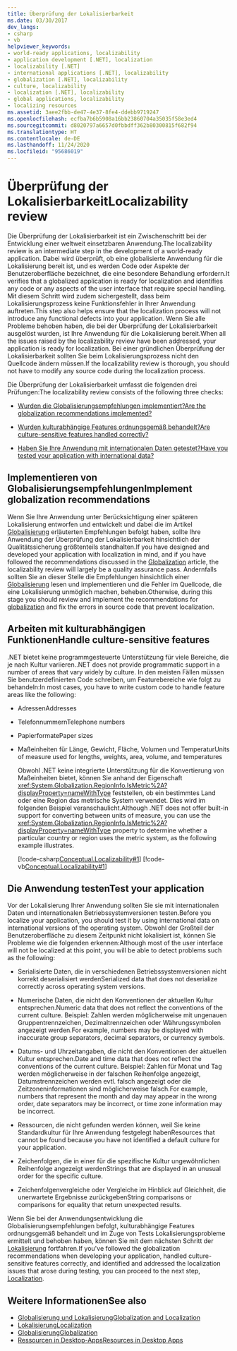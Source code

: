 ```yaml
---
title: Überprüfung der Lokalisierbarkeit
ms.date: 03/30/2017
dev_langs:
- csharp
- vb
helpviewer_keywords:
- world-ready applications, localizability
- application development [.NET], localization
- localizability [.NET]
- international applications [.NET], localizability
- globalization [.NET], localizability
- culture, localizability
- localization [.NET], localizability
- global applications, localizability
- localizing resources
ms.assetid: 3aee2fbb-de47-4e37-8fe4-ddebb9719247
ms.openlocfilehash: ecfba7b6b5908a16bb23860704a35035f58e3ed4
ms.sourcegitcommit: d8020797a6657d0fbbdff362b80300815f682f94
ms.translationtype: HT
ms.contentlocale: de-DE
ms.lasthandoff: 11/24/2020
ms.locfileid: "95686019"
---
```

# <a name="localizability-review"></a><span data-ttu-id="f3132-102">Überprüfung der Lokalisierbarkeit</span><span class="sxs-lookup"><span data-stu-id="f3132-102">Localizability review</span></span>

<span data-ttu-id="f3132-103">Die Überprüfung der Lokalisierbarkeit ist ein Zwischenschritt bei der Entwicklung einer weltweit einsetzbaren Anwendung.</span><span class="sxs-lookup"><span data-stu-id="f3132-103">The localizability review is an intermediate step in the development of a world-ready application.</span></span> <span data-ttu-id="f3132-104">Dabei wird überprüft, ob eine globalisierte Anwendung für die Lokalisierung bereit ist, und es werden Code oder Aspekte der Benutzeroberfläche bezeichnet, die eine besondere Behandlung erfordern.</span><span class="sxs-lookup"><span data-stu-id="f3132-104">It verifies that a globalized application is ready for localization and identifies any code or any aspects of the user interface that require special handling.</span></span> <span data-ttu-id="f3132-105">Mit diesem Schritt wird zudem sichergestellt, dass beim Lokalisierungsprozess keine Funktionsfehler in Ihrer Anwendung auftreten.</span><span class="sxs-lookup"><span data-stu-id="f3132-105">This step also helps ensure that the localization process will not introduce any functional defects into your application.</span></span> <span data-ttu-id="f3132-106">Wenn Sie alle Probleme behoben haben, die bei der Überprüfung der Lokalisierbarkeit ausgelöst wurden, ist Ihre Anwendung für die Lokalisierung bereit.</span><span class="sxs-lookup"><span data-stu-id="f3132-106">When all the issues raised by the localizability review have been addressed, your application is ready for localization.</span></span> <span data-ttu-id="f3132-107">Bei einer gründlichen Überprüfung der Lokalisierbarkeit sollten Sie beim Lokalisierungsprozess nicht den Quellcode ändern müssen.</span><span class="sxs-lookup"><span data-stu-id="f3132-107">If the localizability review is thorough, you should not have to modify any source code during the localization process.</span></span>

<span data-ttu-id="f3132-108">Die Überprüfung der Lokalisierbarkeit umfasst die folgenden drei Prüfungen:</span><span class="sxs-lookup"><span data-stu-id="f3132-108">The localizability review consists of the following three checks:</span></span>

- [<span data-ttu-id="f3132-109">Wurden die Globalisierungsempfehlungen implementiert?</span><span class="sxs-lookup"><span data-stu-id="f3132-109">Are the globalization recommendations implemented?</span></span>](#global)

- [<span data-ttu-id="f3132-110">Wurden kulturabhängige Features ordnungsgemäß behandelt?</span><span class="sxs-lookup"><span data-stu-id="f3132-110">Are culture-sensitive features handled correctly?</span></span>](#culture)

- [<span data-ttu-id="f3132-111">Haben Sie Ihre Anwendung mit internationalen Daten getestet?</span><span class="sxs-lookup"><span data-stu-id="f3132-111">Have you tested your application with international data?</span></span>](#test)

<a name="global"></a>

## <a name="implement-globalization-recommendations"></a><span data-ttu-id="f3132-112">Implementieren von Globalisierungsempfehlungen</span><span class="sxs-lookup"><span data-stu-id="f3132-112">Implement globalization recommendations</span></span>

<span data-ttu-id="f3132-113">Wenn Sie Ihre Anwendung unter Berücksichtigung einer späteren Lokalisierung entworfen und entwickelt und dabei die im Artikel [Globalisierung](globalization.md) erläuterten Empfehlungen befolgt haben, sollte Ihre Anwendung der Überprüfung der Lokalisierbarkeit hinsichtlich der Qualitätssicherung größtenteils standhalten.</span><span class="sxs-lookup"><span data-stu-id="f3132-113">If you have designed and developed your application with localization in mind, and if you have followed the recommendations discussed in the [Globalization](globalization.md) article, the localizability review will largely be a quality assurance pass.</span></span> <span data-ttu-id="f3132-114">Andernfalls sollten Sie an dieser Stelle die Empfehlungen hinsichtlich einer [Globalisierung](globalization.md) lesen und implementieren und die Fehler im Quellcode, die eine Lokalisierung unmöglich machen, beheben.</span><span class="sxs-lookup"><span data-stu-id="f3132-114">Otherwise, during this stage you should review and implement the recommendations for [globalization](globalization.md) and fix the errors in source code that prevent localization.</span></span>

<a name="culture"></a>

## <a name="handle-culture-sensitive-features"></a><span data-ttu-id="f3132-115">Arbeiten mit kulturabhängigen Funktionen</span><span class="sxs-lookup"><span data-stu-id="f3132-115">Handle culture-sensitive features</span></span>

<span data-ttu-id="f3132-116">.NET bietet keine programmgesteuerte Unterstützung für viele Bereiche, die je nach Kultur variieren.</span><span class="sxs-lookup"><span data-stu-id="f3132-116">.NET does not provide programmatic support in a number of areas that vary widely by culture.</span></span> <span data-ttu-id="f3132-117">In den meisten Fällen müssen Sie benutzerdefinierten Code schreiben, um Featurebereiche wie folgt zu behandeln:</span><span class="sxs-lookup"><span data-stu-id="f3132-117">In most cases, you have to write custom code to handle feature areas like the following:</span></span>

- <span data-ttu-id="f3132-118">Adressen</span><span class="sxs-lookup"><span data-stu-id="f3132-118">Addresses</span></span>

- <span data-ttu-id="f3132-119">Telefonnummern</span><span class="sxs-lookup"><span data-stu-id="f3132-119">Telephone numbers</span></span>

- <span data-ttu-id="f3132-120">Papierformate</span><span class="sxs-lookup"><span data-stu-id="f3132-120">Paper sizes</span></span>

- <span data-ttu-id="f3132-121">Maßeinheiten für Länge, Gewicht, Fläche, Volumen und Temperatur</span><span class="sxs-lookup"><span data-stu-id="f3132-121">Units of measure used for lengths, weights, area, volume, and temperatures</span></span>

   <span data-ttu-id="f3132-122">Obwohl .NET keine integrierte Unterstützung für die Konvertierung von Maßeinheiten bietet, können Sie anhand der Eigenschaft <xref:System.Globalization.RegionInfo.IsMetric%2A?displayProperty=nameWithType> feststellen, ob ein bestimmtes Land oder eine Region das metrische System verwendet. Dies wird im folgenden Beispiel veranschaulicht.</span><span class="sxs-lookup"><span data-stu-id="f3132-122">Although .NET does not offer built-in support for converting between units of measure, you can use the <xref:System.Globalization.RegionInfo.IsMetric%2A?displayProperty=nameWithType> property to determine whether a particular country or region uses the metric system, as the following example illustrates.</span></span>

   [!code-csharp[Conceptual.Localizability#1](../../../samples/snippets/csharp/VS_Snippets_CLR/conceptual.localizability/cs/ismetric1.cs#1)]
   [!code-vb[Conceptual.Localizability#1](../../../samples/snippets/visualbasic/VS_Snippets_CLR/conceptual.localizability/vb/ismetric1.vb#1)]

<a name="test"></a>

## <a name="test-your-application"></a><span data-ttu-id="f3132-123">Die Anwendung testen</span><span class="sxs-lookup"><span data-stu-id="f3132-123">Test your application</span></span>

<span data-ttu-id="f3132-124">Vor der Lokalisierung Ihrer Anwendung sollten Sie sie mit internationalen Daten und internationalen Betriebssystemversionen testen.</span><span class="sxs-lookup"><span data-stu-id="f3132-124">Before you localize your application, you should test it by using international data on international versions of the operating system.</span></span> <span data-ttu-id="f3132-125">Obwohl der Großteil der Benutzeroberfläche zu diesem Zeitpunkt nicht lokalisiert ist, können Sie Probleme wie die folgenden erkennen:</span><span class="sxs-lookup"><span data-stu-id="f3132-125">Although most of the user interface will not be localized at this point, you will be able to detect problems such as the following:</span></span>

- <span data-ttu-id="f3132-126">Serialisierte Daten, die in verschiedenen Betriebssystemversionen nicht korrekt deserialisiert werden</span><span class="sxs-lookup"><span data-stu-id="f3132-126">Serialized data that does not deserialize correctly across operating system versions.</span></span>

- <span data-ttu-id="f3132-127">Numerische Daten, die nicht den Konventionen der aktuellen Kultur entsprechen.</span><span class="sxs-lookup"><span data-stu-id="f3132-127">Numeric data that does not reflect the conventions of the current culture.</span></span> <span data-ttu-id="f3132-128">Beispiel: Zahlen werden möglicherweise mit ungenauen Gruppentrennzeichen, Dezimaltrennzeichen oder Währungssymbolen angezeigt werden.</span><span class="sxs-lookup"><span data-stu-id="f3132-128">For example, numbers may be displayed with inaccurate group separators, decimal separators, or currency symbols.</span></span>

- <span data-ttu-id="f3132-129">Datums- und Uhrzeitangaben, die nicht den Konventionen der aktuellen Kultur entsprechen.</span><span class="sxs-lookup"><span data-stu-id="f3132-129">Date and time data that does not reflect the conventions of the current culture.</span></span> <span data-ttu-id="f3132-130">Beispiel: Zahlen für Monat und Tag werden möglicherweise in der falschen Reihenfolge angezeigt, Datumstrennzeichen werden evtl. falsch angezeigt oder die Zeitzoneninformationen sind möglicherweise falsch.</span><span class="sxs-lookup"><span data-stu-id="f3132-130">For example, numbers that represent the month and day may appear in the wrong order, date separators may be incorrect, or time zone information may be incorrect.</span></span>

- <span data-ttu-id="f3132-131">Ressourcen, die nicht gefunden werden können, weil Sie keine Standardkultur für Ihre Anwendung festgelegt haben</span><span class="sxs-lookup"><span data-stu-id="f3132-131">Resources that cannot be found because you have not identified a default culture for your application.</span></span>

- <span data-ttu-id="f3132-132">Zeichenfolgen, die in einer für die spezifische Kultur ungewöhnlichen Reihenfolge angezeigt werden</span><span class="sxs-lookup"><span data-stu-id="f3132-132">Strings that are displayed in an unusual order for the specific culture.</span></span>

- <span data-ttu-id="f3132-133">Zeichenfolgenvergleiche oder Vergleiche im Hinblick auf Gleichheit, die unerwartete Ergebnisse zurückgeben</span><span class="sxs-lookup"><span data-stu-id="f3132-133">String comparisons or comparisons for equality that return unexpected results.</span></span>

<span data-ttu-id="f3132-134">Wenn Sie bei der Anwendungsentwicklung die Globalisierungsempfehlungen befolgt, kulturabhängige Features ordnungsgemäß behandelt und im Zuge von Tests Lokalisierungsprobleme ermittelt und behoben haben, können Sie mit dem nächsten Schritt der [Lokalisierung](localization.md) fortfahren.</span><span class="sxs-lookup"><span data-stu-id="f3132-134">If you've followed the globalization recommendations when developing your application, handled culture-sensitive features correctly, and identified and addressed the localization issues that arose during testing, you can proceed to the next step, [Localization](localization.md).</span></span>

## <a name="see-also"></a><span data-ttu-id="f3132-135">Weitere Informationen</span><span class="sxs-lookup"><span data-stu-id="f3132-135">See also</span></span>

- [<span data-ttu-id="f3132-136">Globalisierung und Lokalisierung</span><span class="sxs-lookup"><span data-stu-id="f3132-136">Globalization and Localization</span></span>](index.md)
- [<span data-ttu-id="f3132-137">Lokalisierung</span><span class="sxs-lookup"><span data-stu-id="f3132-137">Localization</span></span>](localization.md)
- [<span data-ttu-id="f3132-138">Globalisierung</span><span class="sxs-lookup"><span data-stu-id="f3132-138">Globalization</span></span>](globalization.md)
- [<span data-ttu-id="f3132-139">Ressourcen in Desktop-Apps</span><span class="sxs-lookup"><span data-stu-id="f3132-139">Resources in Desktop Apps</span></span>](../../framework/resources/index.md)
